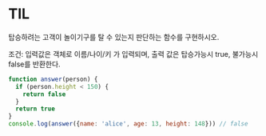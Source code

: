 # TIL

탑승하려는 고객이 놀이기구를 탈 수 있는지 판단하는 함수를 구현하시오.

조건: 입력값은 객체로 이름/나이/키 가 입력되며, 출력 값은 탑승가능시 true,
불가능시 false를 반환한다.

```js
function answer(person) {
  if (person.height < 150) {
    return false
  }
  return true
}
console.log(answer({name: 'alice', age: 13, height: 148})) // false
```
